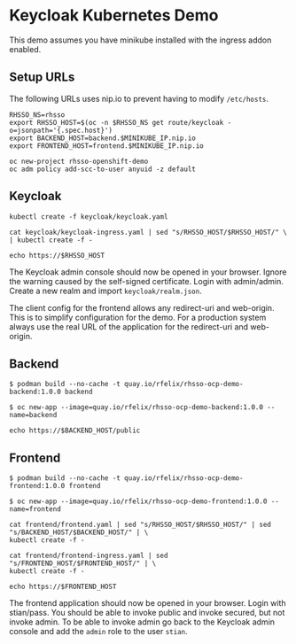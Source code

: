 # Keycloak Kubernetes Demo

This demo assumes you have minikube installed with the ingress addon enabled.

## Setup URLs

The following URLs uses nip.io to prevent having to modify `/etc/hosts`.

```shell
RHSSO_NS=rhsso
export RHSSO_HOST=$(oc -n $RHSSO_NS get route/keycloak -o=jsonpath='{.spec.host}')
export BACKEND_HOST=backend.$MINIKUBE_IP.nip.io
export FRONTEND_HOST=frontend.$MINIKUBE_IP.nip.io

oc new-project rhsso-openshift-demo
oc adm policy add-scc-to-user anyuid -z default
```
## Keycloak

    kubectl create -f keycloak/keycloak.yaml
    
    cat keycloak/keycloak-ingress.yaml | sed "s/RHSSO_HOST/$RHSSO_HOST/" \
    | kubectl create -f -

    echo https://$RHSSO_HOST

The Keycloak admin console should now be opened in your browser. Ignore the warning caused by the self-signed certificate. Login with admin/admin. Create a new realm and import `keycloak/realm.json`.

The client config for the frontend allows any redirect-uri and web-origin. This is to simplify configuration for the demo. For a production system always use the real URL of the application for the redirect-uri and web-origin.

## Backend
```shell
$ podman build --no-cache -t quay.io/rfelix/rhsso-ocp-demo-backend:1.0.0 backend

$ oc new-app --image=quay.io/rfelix/rhsso-ocp-demo-backend:1.0.0 --name=backend

echo https://$BACKEND_HOST/public
```

## Frontend

```shell
$ podman build --no-cache -t quay.io/rfelix/rhsso-ocp-demo-frontend:1.0.0 frontend

$ oc new-app --image=quay.io/rfelix/rhsso-ocp-demo-frontend:1.0.0 --name=frontend

cat frontend/frontend.yaml | sed "s/RHSSO_HOST/$RHSSO_HOST/" | sed "s/BACKEND_HOST/$BACKEND_HOST/" | \
kubectl create -f -

cat frontend/frontend-ingress.yaml | sed "s/FRONTEND_HOST/$FRONTEND_HOST/" | \
kubectl create -f - 

echo https://$FRONTEND_HOST
```

The frontend application should now be opened in your browser. Login with stian/pass. You should be able to invoke public and invoke secured, but not invoke admin. To be able to invoke admin go back to the Keycloak admin console and add the `admin` role to the user `stian`.
